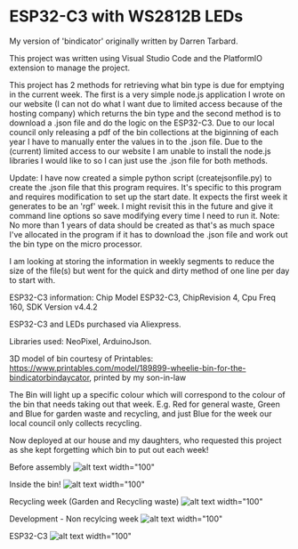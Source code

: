 # ESP32-C3 with WS2812B LEDs

My version of 'bindicator' originally written by Darren Tarbard. 

This project was written using Visual Studio Code and the PlatformIO extension to manage the project.

This project has 2 methods for retrieving what bin type is due for emptying in the current week. The first is a very simple node.js application I wrote on our website (I can not do what I want due to limited access because of the hosting company) which returns the bin type and the second method is to download a .json file and do the logic on the ESP32-C3.  Due to our local council only releasing a pdf of the bin collections at the biginning of each year I have to manually enter the values in to the .json file.  Due to the (current) limited access to our website I am unable to install the node.js libraries I would like to so I can just use the .json file for both methods.

Update: I have now created a simple python script (createjsonfile.py) to create the .json file that this program requires.  It's specific to this program and requires modification to set up the start date.  It expects the first week it generates to be an 'rgf' week.  I might revisit this in the future and give it command line options so save modifying every time I need to run it.  Note: No more than 1 years of data should be created as that's as much space I've allocated in the program if it has to download the .json file and work out the bin type on the micro processor.

I am looking at storing the information in weekly segments to reduce the size of the file(s) but went for the quick and dirty method of one line per day to start with.

ESP32-C3 information: Chip Model ESP32-C3, ChipRevision 4, Cpu Freq 160, SDK Version v4.4.2

ESP32-C3 and LEDs purchased via Aliexpress.

Libraries used: NeoPixel, ArduinoJson.

3D model of bin courtesy of Printables: https://www.printables.com/model/189899-wheelie-bin-for-the-bindicatorbindaycator, printed by my son-in-law

The Bin will light up a specific colour which will correspond to the colour of the bin that needs taking out that week. E.g. Red for general waste, Green and Blue for garden waste and recycling, and just Blue for the week our local council only collects recycling.

Now deployed at our house and my daughters, who requested this project as she kept forgetting which bin to put out each week!

Before assembly
![alt text width="100"](/pictures/assembly.jpg)

Inside the bin!
![alt text width="100"](/pictures/inside.jpg)

Recycling week (Garden and Recycling waste)
![alt text width="100"](/pictures/recyclingweek.jpg)

Development - Non recylcing week
![alt text width="100"](/pictures/dev.jpg)

ESP32-C3
![alt text width="100"](/pictures/c3.jpg)

